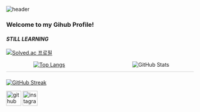 ![header](https://capsule-render.vercel.app/api?type=waving&color=B897FF&height=300&section=header&text=Pluswick&fontSize=90)
### Welcome to my Gihub Profile!
#### _STILL LEARNING_ 

[![Solved.ac
프로필](http://mazassumnida.wtf/api/v2/generate_badge?boj=kevinkim814)](https://solved.ac/profile/kevinkim814)

<div style="display: flex; justify-content: space-between; align-items: center; border-bottom: 1px solid #ccc; padding-bottom: 10px; margin-bottom: 20px;">
  <a href="https://github.com/anuraghazra/github-readme-stats" style="flex: 1; text-align: center;">
    <img src="https://github-readme-stats.vercel.app/api/top-langs/?username=pluswick&layout=donut" alt="Top Langs" style="max-width: 100%;"/>
  </a>
  <div style="width: 2px; background-color: #ccc; height: 100%; margin: 0 20px;"></div>
  <div style="flex: 1; text-align: center;">
    <img src="https://github-readme-stats.vercel.app/api?username=pluswick&show_icons=true&theme=radical" alt="GitHub Stats" style="max-width: 100%;"/>
  </div>
</div>

[![GitHub Streak](https://streak-stats.demolab.com?user=pluswick&theme=great-gatsby&short_numbers=true&mode=weekly)](https://git.io/streak-stats)



[<img src='https://cdn.jsdelivr.net/npm/simple-icons@3.0.1/icons/github.svg' alt='github' height='40'>](https://github.com/Pluswick)  [<img src='https://cdn.jsdelivr.net/npm/simple-icons@3.0.1/icons/instagram.svg' alt='instagram' height='40'>](https://www.instagram.com/pluswick_814/)  
